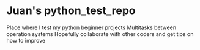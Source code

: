 # Juan's python_test_repo

Place where I test my python beginner projects
Multitasks between operation systems
Hopefully collaborate with other coders and get tips on how to improve
